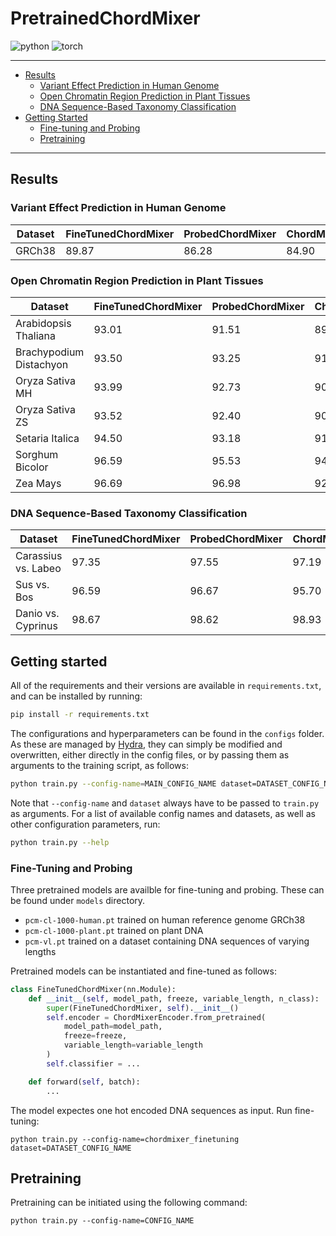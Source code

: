 # PretrainedChordMixer

![python](https://user-images.githubusercontent.com/44374191/224485239-3e013eff-f76e-46a4-90a7-e55fa0a6b3a7.svg)
![torch](https://user-images.githubusercontent.com/44374191/224485304-0b0f25c6-e31f-48a9-8cec-1767bffee1e6.svg)

---

- [Results](#results)
  - [Variant Effect Prediction in Human Genome](#variant-effect-prediction-in-human-genome)
  - [Open Chromatin Region Prediction in Plant Tissues](#open-chromatin-region-prediction-in-plant-tissues)
  - [DNA Sequence-Based Taxonomy Classification](#dna-sequence-based-taxonomy-classification)
- [Getting Started](#getting-started)
  - [Fine-tuning and Probing](#fine-tuning-and-probing)
  - [Pretraining](#pretraining)

---

## Results

### Variant Effect Prediction in Human Genome

| Dataset                   |   FineTunedChordMixer |   ProbedChordMixer |   ChordMixer |   KeGRU |DeeperDeepSEA |   Transformer |   Nyströmformer |   Poolformer |   Linformer |
|---------------------------|-----------------------|--------------------|--------------|---------|--------------|---------------|-----------------|--------------|-------------| 
| GRCh38                    |                 89.87 |              86.28 |        84.90 |   70.16 |        86.93 |         68.69 |           82.58 |        76.00 |       83.22 |



### Open Chromatin Region Prediction in Plant Tissues

| Dataset                   |   FineTunedChordMixer |   ProbedChordMixer |   ChordMixer |   KeGRU |DeeperDeepSEA |   Transformer |   Nyströmformer |   Poolformer |   Linformer |
|---------------------------|-----------------------|--------------------|--------------|---------|--------------|---------------|-----------------|--------------|-------------|     
| Arabidopsis Thaliana      |                 93.01 |              91.51 |        89.53 |   90.83 |        90.12 |         62.51 |           73.54 |        74.81 |       60.33 |
| Brachypodium Distachyon   |                 93.50 |              93.25 |        91.14 |   92.35 |        90.05 |         75.98 |           81.21 |        79.64 |       72.75 |
| Oryza Sativa MH           |                 93.99 |              92.73 |        90.95 |   92.15 |        91.02 |         71.40 |           77.89 |        74.56 |       62.39 |
| Oryza Sativa ZS           |                 93.52 |              92.40 |        90.79 |   92.14 |        89.70 |         75.01 |           76.85 |        76.20 |       71.04 |
| Setaria Italica           |                 94.50 |              93.18 |        91.93 |   92.99 |        91.92 |         82.31 |           83.55 |        81.22 |       70.98 |
| Sorghum Bicolor           |                 96.59 |              95.53 |        94.52 |   95.84 |        94.54 |         82.47 |           87.17 |        83.69 |       78.05 |
| Zea Mays                  |                 96.69 |              96.98 |        92.98 |   94.64 |        94.84 |         60.96 |           76.95 |        74.21 |       53.14 |



### DNA Sequence-Based Taxonomy Classification
| Dataset                   |   FineTunedChordMixer |   ProbedChordMixer |   ChordMixer |   KeGRU |DeeperDeepSEA |   Transformer |   Nyströmformer |   Poolformer |   Linformer |
|---------------------------|-----------------------|--------------------|--------------|---------|--------------|---------------|-----------------|--------------|-------------|
| Carassius vs. Labeo       |                 97.35 |              97.55 |        97.19 |   97.02 |        97.49 |         92.19 |           89.85 |        90.72 |       86.44 |
| Sus vs. Bos               |                 96.59 |              96.67 |        95.70 |   94.36 |        96.53 |         86.70 |           91.62 |        86.55 |       87.88 |
| Danio vs. Cyprinus        |                 98.67 |              98.62 |        98.93 |   98.74 |        99.12 |         90.06 |           94.31 |        92.81 |       87.00 |





## Getting started
All of the requirements and their versions are available in `requirements.txt`, and can be installed by running:
```bash
pip install -r requirements.txt
```

The configurations and hyperparameters can be found in the `configs` folder. As these are managed by [Hydra](https://hydra.cc/), they can simply be modified and overwritten, either directly in the config files, or by passing them as arguments to the training script, as follows:
```bash
python train.py --config-name=MAIN_CONFIG_NAME dataset=DATASET_CONFIG_NAME parameter=new_value
```
Note that `--config-name` and `dataset` always have to be passed to `train.py` as arguments. For a list of available config names and datasets, as well as other configuration parameters, run:
```bash
python train.py --help
```

### Fine-Tuning and Probing
Three pretrained models are availble for fine-tuning and probing. These can be found under `models` directory.
- `pcm-cl-1000-human.pt` trained on human reference genome GRCh38 
- `pcm-cl-1000-plant.pt` trained on plant DNA
- `pcm-vl.pt` trained on a dataset containing DNA sequences of varying lengths


Pretrained models can be instantiated and fine-tuned as follows: 
```python
class FineTunedChordMixer(nn.Module):
    def __init__(self, model_path, freeze, variable_length, n_class):
        super(FineTunedChordMixer, self).__init__()
        self.encoder = ChordMixerEncoder.from_pretrained(
            model_path=model_path,
            freeze=freeze,
            variable_length=variable_length
        )
        self.classifier = ...

    def forward(self, batch):
        ...
```
The model expectes one hot encoded DNA sequences as input. Run fine-tuning:
```
python train.py --config-name=chordmixer_finetuning dataset=DATASET_CONFIG_NAME
```

## Pretraining
Pretraining can be initiated using the following command:
```
python train.py --config-name=CONFIG_NAME
```

